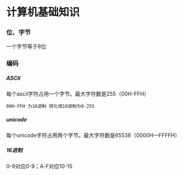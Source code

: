 # 计算机基础知识

### 位、字节

一个字节等于8位

### 编码

##### ASCII

每个ascii字符占用一个字节。最大字符数是255（00H-FFH）

```
00H-FFH 为16进制 转化成10进制为0-255
```



##### unicode

每个unicode字符占用两个字节。最大字符数是65536（0000H—FFFFH）

##### 16进制

0-9对应0-9；A-F对应10-15



